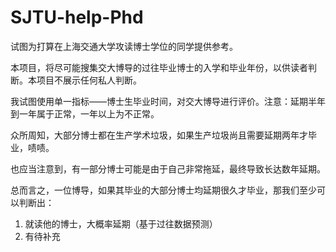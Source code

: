 # SJTU-help-Phd
试图为打算在上海交通大学攻读博士学位的同学提供参考。

本项目，将尽可能搜集交大博导的过往毕业博士的入学和毕业年份，以供读者判断。本项目不展示任何私人判断。

我试图使用单一指标——博士生毕业时间，对交大博导进行评价。注意：延期半年到一年属于正常，一年以上为不正常。

众所周知，大部分博士都在生产学术垃圾，如果生产垃圾尚且需要延期两年才毕业，啧啧。

也应当注意到，有一部分博士可能是由于自己非常拖延，最终导致长达数年延期。

总而言之，一位博导，如果其毕业的大部分博士均延期很久才毕业，那我们至少可以判断出：
  1. 就读他的博士，大概率延期（基于过往数据预测）
  2. 有待补充
